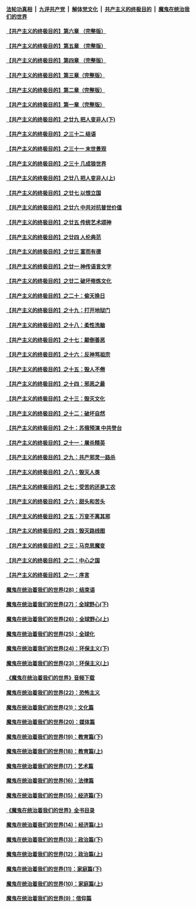 

####  [法轮功真相](../../../../basic/blob/master/README.md?t=06301802) &nbsp;|&nbsp; [九评共产党](../../../../9ping.md/blob/master/README.md?t=06301802) &nbsp;|&nbsp; [解体党文化](../../../../jtdwh.md/blob/master/README.md?t=06301802)  &nbsp;|&nbsp; [共产主义的终极目的](../../../../gczydzjmd.md/blob/master/README.md?t=06301802) &nbsp;|&nbsp; [魔鬼在统治我们的世界](../../../../mgztzwmdsj.md/blob/master/README.md?t=06301802) 

#### [【共产主义的终极目的】第六章 （完整版）](../pages/nsc422/n11428913.md?t=06301802) 

#### [【共产主义的终极目的】第五章 （完整版）](../pages/nsc422/n11428912.md?t=06301802) 

#### [【共产主义的终极目的】第四章 （完整版）](../pages/nsc422/n11428907.md?t=06301802) 

#### [【共产主义的终极目的】第三章（完整版）](../pages/nsc422/n11428848.md?t=06301802) 

#### [【共产主义的终极目的】第二章（完整版）](../pages/nsc422/n11428831.md?t=06301802) 

#### [【共产主义的终极目的】第一章（完整版）](../pages/nsc422/n11417651.md?t=06301802) 

#### [【共产主义的终极目的】之廿九 把人变非人(下)](../pages/nsc422/n11344140.md?t=06301802) 

#### [【共产主义的终极目的】之三十二 结语](../pages/nsc422/n11360535.md?t=06301802) 

#### [【共产主义的终极目的】之三十一 末世景观](../pages/nsc422/n11351129.md?t=06301802) 

#### [【共产主义的终极目的】之三十 几成狼世界](../pages/nsc422/n11348280.md?t=06301802) 

#### [【共产主义的终极目的】之廿八 把人变非人(上)](../pages/nsc422/n11340492.md?t=06301802) 

#### [【共产主义的终极目的】之廿七 以恨立国](../pages/nsc422/n11336944.md?t=06301802) 

#### [【共产主义的终极目的】之廿六 中共对抗普世价值](../pages/nsc422/n11324785.md?t=06301802) 

#### [【共产主义的终极目的】之廿五 传统艺术颂神](../pages/nsc422/n11296396.md?t=06301802) 

#### [【共产主义的终极目的】之廿四 人伦典范](../pages/nsc422/n11296397.md?t=06301802) 

#### [【共产主义的终极目的】之廿三 富而有德](../pages/nsc422/n11283598.md?t=06301802) 

#### [【共产主义的终极目的】之廿一 神传语言文字](../pages/nsc422/n11263265.md?t=06301802) 

#### [【共产主义的终极目的】之廿二 破坏修炼文化](../pages/nsc422/n11245728.md?t=06301802) 

#### [【共产主义的终极目的】之二十：偷天换日](../pages/nsc422/n11238846.md?t=06301802) 

#### [【共产主义的终极目的】之十九：打开地狱门](../pages/nsc422/n11206376.md?t=06301802) 

#### [【共产主义的终极目的】之十八：柔性洗脑](../pages/nsc422/n11199994.md?t=06301802) 

#### [【共产主义的终极目的】之十七：颠倒善恶](../pages/nsc422/n11179782.md?t=06301802) 

#### [【共产主义的终极目的】之十六：反神骂祖宗](../pages/nsc422/n11166798.md?t=06301802) 

#### [【共产主义的终极目的】之十五：毁人不倦](../pages/nsc422/n11166792.md?t=06301802) 

#### [【共产主义的终极目的】之十四：邪恶之最](../pages/nsc422/n11150249.md?t=06301802) 

#### [【共产主义的终极目的】之十三：毁灭文化](../pages/nsc422/n11135227.md?t=06301802) 

#### [【共产主义的终极目的】之十二：破坏自然](../pages/nsc422/n11135214.md?t=06301802) 

#### [【共产主义的终极目的】之十：苏俄预演 中共登台](../pages/nsc422/n11118424.md?t=06301802) 

#### [【共产主义的终极目的】之十一：屠杀精英](../pages/nsc422/n11118442.md?t=06301802) 

#### [【共产主义的终极目的】之九：共产邪灵一路杀](../pages/nsc422/n11114139.md?t=06301802) 

#### [【共产主义的终极目的】之八：毁灭人类](../pages/nsc422/n11108503.md?t=06301802) 

#### [【共产主义的终极目的】之七：受苦的还是工农](../pages/nsc422/n11101809.md?t=06301802) 

#### [【共产主义的终极目的】之六：甜头和苦头](../pages/nsc422/n11096971.md?t=06301802) 

#### [【共产主义的终极目的】之五：万变不离其邪](../pages/nsc422/n11091285.md?t=06301802) 

#### [【共产主义的终极目的】之四：毁灭路线图](../pages/nsc422/n11086284.md?t=06301802) 

#### [【共产主义的终极目的】之三：马克思魔变](../pages/nsc422/n11061941.md?t=06301802) 

#### [【共产主义的终极目的】之二：中心之国](../pages/nsc422/n11047728.md?t=06301802) 

#### [【共产主义的终极目的】之一：序言](../pages/nsc422/n11086077.md?t=06301802) 

#### [魔鬼在统治着我们的世界(28)：结束语](../pages/nsc422/n10936246.md?t=06301802) 

#### [魔鬼在统治着我们的世界(27)：全球野心(下)](../pages/nsc422/n10928319.md?t=06301802) 

#### [魔鬼在统治着我们的世界(26)：全球野心(上)](../pages/nsc422/n10900318.md?t=06301802) 

#### [魔鬼在统治着我们的世界(25)：全球化](../pages/nsc422/n10788205.md?t=06301802) 

#### [魔鬼在统治着我们的世界(24)：环保主义(下)](../pages/nsc422/n10695307.md?t=06301802) 

#### [魔鬼在统治着我们的世界(23)：环保主义(上)](../pages/nsc422/n10688613.md?t=06301802) 

#### [《魔鬼在统治着我们的世界》音频下载](../pages/nsc422/n10635553.md?t=06301802) 

#### [魔鬼在统治着我们的世界(22)：恐怖主义](../pages/nsc422/n10614727.md?t=06301802) 

#### [魔鬼在统治着我们的世界(21)：文化篇](../pages/nsc422/n10597706.md?t=06301802) 

#### [魔鬼在统治着我们的世界(20)：媒体篇](../pages/nsc422/n10586579.md?t=06301802) 

#### [魔鬼在统治着我们的世界(19)：教育篇(下)](../pages/nsc422/n10564808.md?t=06301802) 

#### [魔鬼在统治着我们的世界(18)：教育篇(上)](../pages/nsc422/n10526970.md?t=06301802) 

#### [魔鬼在统治着我们的世界(17)：艺术篇](../pages/nsc422/n10499093.md?t=06301802) 

#### [魔鬼在统治着我们的世界(16)：法律篇](../pages/nsc422/n10485969.md?t=06301802) 

#### [魔鬼在统治着我们的世界(15)：经济篇(下)](../pages/nsc422/n10469975.md?t=06301802) 

#### [《魔鬼在统治着我们的世界》全书目录](../pages/nsc422/n10464261.md?t=06301802) 

#### [魔鬼在统治着我们的世界(14)：经济篇(上)](../pages/nsc422/n10457370.md?t=06301802) 

#### [魔鬼在统治着我们的世界(13)：政治篇(下)](../pages/nsc422/n10448270.md?t=06301802) 

#### [魔鬼在统治着我们的世界(12)：政治篇(上)](../pages/nsc422/n10444576.md?t=06301802) 

#### [魔鬼在统治着我们的世界(11)：家庭篇(下)](../pages/nsc422/n10440961.md?t=06301802) 

#### [魔鬼在统治着我们的世界(10)：家庭篇(上)](../pages/nsc422/n10435448.md?t=06301802) 

#### [魔鬼在统治着我们的世界(9)：信仰篇](../pages/nsc422/n10432159.md?t=06301802) 

